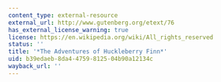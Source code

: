 ```yaml
---
content_type: external-resource
external_url: http://www.gutenberg.org/etext/76
has_external_license_warning: true
license: https://en.wikipedia.org/wiki/All_rights_reserved
status: ''
title: '*The Adventures of Huckleberry Finn*'
uid: b39edaeb-8da4-4759-8125-04b90a12134c
wayback_url: ''
---
```

